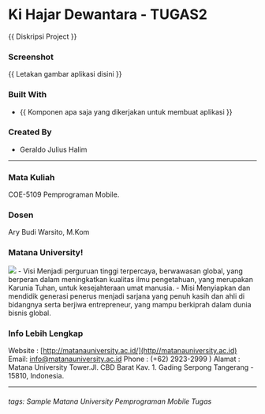 # Ki Hajar Dewantara - TUGAS2
 {{ Diskripsi Project }}
### Screenshot
{{ Letakan gambar aplikasi disini }}

### Built With
- {{ Komponen apa saja yang dikerjakan untuk membuat aplikasi }}

### Created By
- Geraldo Julius Halim
---
### Mata Kuliah 
COE-5109 Pemprograman Mobile. 
### Dosen
Ary Budi Warsito, M.Kom
### Matana University!
<img src="http://matanauniversity.ac.id/website_lama/images/footer/Logo_mu_foot.png" />
- Visi 
Menjadi perguruan tinggi terpercaya, berwawasan global, yang berperan dalam meningkatkan kualitas ilmu pengetahuan, yang merupakan Karunia Tuhan, untuk kesejahteraan umat manusia.
- Misi 
Menyiapkan dan mendidik generasi penerus menjadi sarjana yang penuh kasih dan ahli di bidangnya serta berjiwa entrepreneur, yang mampu berkiprah dalam dunia bisnis global.

### Info Lebih Lengkap
Website : [http://matanauniversity.ac.id/](http//matanauniversity.ac.id)
Email: [info@matanauniversity.ac.id](mailto:info@matanauniversity.ac.id)
Phone : (+62) 2923-2999 )
Alamat : Matana University Tower.Jl. CBD Barat Kav. 1. Gading Serpong Tangerang - 15810, Indonesia.

---

###### tags: Sample Matana University Pemprograman Mobile  Tugas
